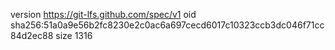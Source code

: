 version https://git-lfs.github.com/spec/v1
oid sha256:51a0a9e56b2fc8230e2c0ac6a697cecd6017c10323ccb3dc046f71cc84d2ec88
size 1316
